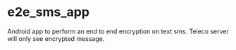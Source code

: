 # e2e_sms_app
Android app to perform an end to end encryption on text sms. Teleco server will only see encrypted message. 
